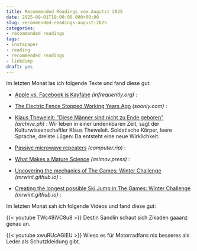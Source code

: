 ```yaml
---
title: Recommended Readings vom Augutst 2025
date: 2025-09-01T19:00:00.000+00:00
slug: recommended-readings-august-2025
categories:
- recommended readings
tags:
- instapaper
- reading
- recommended readings
- linkdump
draft: yes
---
```


Im letzten Monat las ich folgende Texte und fand diese gut:

- [Apple vs. Facebook is Kayfabe](https://infrequently.org/2025/08/apple-vs-fb-kayfabe/) *(infrequently.org)* : 
- [The Electric Fence Stopped Working Years Ago](https://soonly.com/electric-fences/) *(soonly.com)* : 
- [Klaus Theweleit: "Diese Männer sind nicht zu Ende geboren"](https://archive.ph/hrrDn) *(archive.ph)* : Wir leben in einer undenkbaren Zeit, sagt der Kulturwissenschaftler Klaus Theweleit. Soldatische Körper, leere Sprache, dreiste Lügen: Da entsteht eine neue Wirklichkeit.
- [Passive microwave repeaters](https://computer.rip/2025-08-16-passive-microwave-repeaters.html) *(computer.rip)* : 
- [What Makes a Mature Science](https://www.asimov.press/p/mature-science) *(asimov.press)* : 

- [Uncovering the mechanics of The Games: Winter Challenge](https://mrwint.github.io/winter/writeup/writeup.html) *(mrwint.github.io)* :
- [Creating the longest possible Ski Jump in The Games: Winter Challenge](https://mrwint.github.io/winter/writeup/writeup2.html) *(mrwint.github.io)* : 

Im letzten Monat sah ich folgende Videos und fand diese gut:

{{< youtube TWc48iVC8u8 >}}
Destin Sandlin schaut sich Zikaden gaaanz genau an.

{{< youtube xwuRUcAGIEU >}}
Wieso es für Motorradfans nix besseres als Leder als Schutzkleidung gibt.